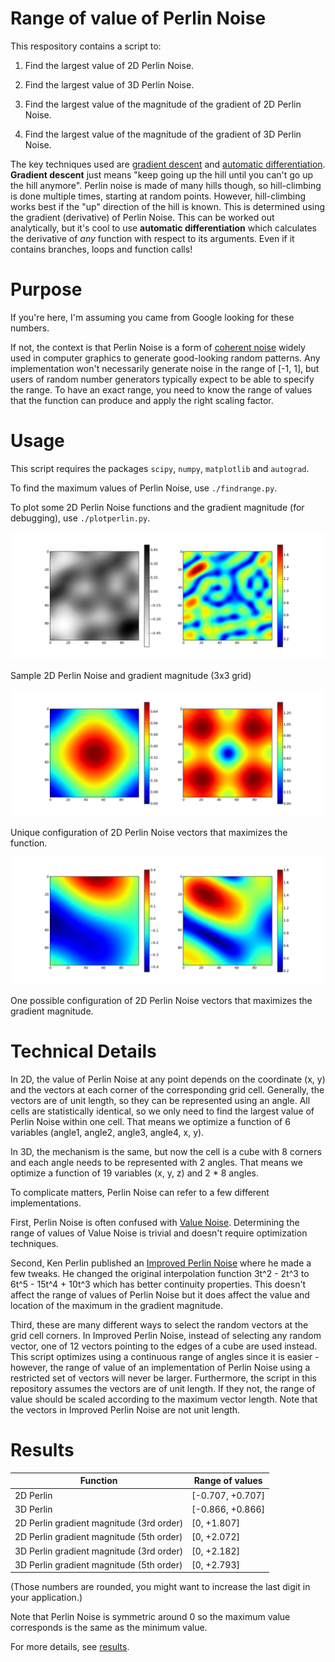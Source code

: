 # Range of value of Perlin Noise

This respository contains a script to:

1) Find the largest value of 2D Perlin Noise.

2) Find the largest value of 3D Perlin Noise.

3) Find the largest value of the magnitude of the gradient of 2D Perlin Noise.

4) Find the largest value of the magnitude of the gradient of 3D Perlin Noise.

The key techniques used are [gradient descent](https://en.wikipedia.org/wiki/Gradient_descent) and [automatic differentiation](https://en.wikipedia.org/wiki/Automatic_differentiation). **Gradient descent** just means "keep going up the hill until you can't go up the hill anymore". Perlin noise is made of many hills though, so hill-climbing is done multiple times, starting at random points. However, hill-climbing works best if the "up" direction of the hill is known. This is determined using the gradient (derivative) of Perlin Noise. This can be worked out analytically, but it's cool to use **automatic differentiation** which calculates the derivative of *any* function with respect to its arguments. Even if it contains branches, loops and function calls!

# Purpose

If you're here, I'm assuming you came from Google looking for these numbers.

If not, the context is that Perlin Noise is a form of [coherent noise](http://libnoise.sourceforge.net/glossary/index.html#coherentnoise) widely used in computer graphics to generate good-looking random patterns. Any implementation won't necessarily generate noise in the range of [-1, 1], but users of random number generators typically expect to be able to specify the range. To have an exact range, you need to know the range of values that the function can produce and apply the right scaling factor.

# Usage

This script requires the packages `scipy`, `numpy`, `matplotlib` and `autograd`.

To find the maximum values of Perlin Noise, use `./findrange.py`.

To plot some 2D Perlin Noise functions and the gradient magnitude (for debugging), use `./plotperlin.py`.

![3x3 Perlin Noise](/images/perlin1.png)

Sample 2D Perlin Noise and gradient magnitude (3x3 grid)

![Perlin Noise Maximum](/images/perlin2.png)

Unique configuration of 2D Perlin Noise vectors that maximizes the function.

![Perlin Noise Gradient Maximum](/images/perlin3.png)

One possible configuration of 2D Perlin Noise vectors that maximizes the gradient magnitude.

# Technical Details

In 2D, the value of Perlin Noise at any point depends on the coordinate (x, y) and the vectors at each corner of the corresponding grid cell. Generally, the vectors are of unit length, so they can be represented using an angle. All cells are statistically identical, so we only need to find the largest value of Perlin Noise within one cell. That means we optimize a function of 6 variables (angle1, angle2, angle3, angle4, x, y).

In 3D, the mechanism is the same, but now the cell is a cube with 8 corners and each angle needs to be represented with 2 angles. That means we optimize a function of 19 variables (x, y, z) and 2 * 8 angles.

To complicate matters, Perlin Noise can refer to a few different implementations.

First, Perlin Noise is often confused with [Value Noise](https://en.wikipedia.org/wiki/Value_noise). Determining the range of values of Value Noise is trivial and doesn't require optimization techniques.

Second, Ken Perlin published an [Improved Perlin Noise](http://http.developer.nvidia.com/GPUGems/gpugems_ch05.html) where he made a few tweaks. He changed the original interpolation function 3t^2 - 2t^3 to 6t^5 - 15t^4 + 10t^3 which has better continuity properties. This doesn't affect the range of values of Perlin Noise but it does affect the value and location of the maximum in the gradient magnitude.

Third, these are many different ways to select the random vectors at the grid cell corners. In Improved Perlin Noise, instead of selecting any random vector, one of 12 vectors pointing to the edges of a cube are used instead. This script optimizes using a continuous range of angles since it is easier - however, the range of value of an implementation of Perlin Noise using a restricted set of vectors will never be larger. Furthermore, the script in this repository assumes the vectors are of unit length. If they not, the range of value should be scaled according to the maximum vector length. Note that the vectors in Improved Perlin Noise are not unit length.

# Results

| Function   | Range of values   |
| ---------- | ----------------- |
| 2D Perlin  | [-0.707, +0.707]  |
| 3D Perlin  | [-0.866, +0.866]  |
| 2D Perlin gradient magnitude (3rd order) | [0, +1.807] |
| 2D Perlin gradient magnitude (5th order) | [0, +2.072] |
| 3D Perlin gradient magnitude (3rd order) | [0, +2.182] |
| 3D Perlin gradient magnitude (5th order) | [0, +2.793] |

(Those numbers are rounded, you might want to increase the last digit in your application.)

Note that Perlin Noise is symmetric around 0 so the maximum value corresponds is the same as the minimum value.

For more details, see [results](results.md).
